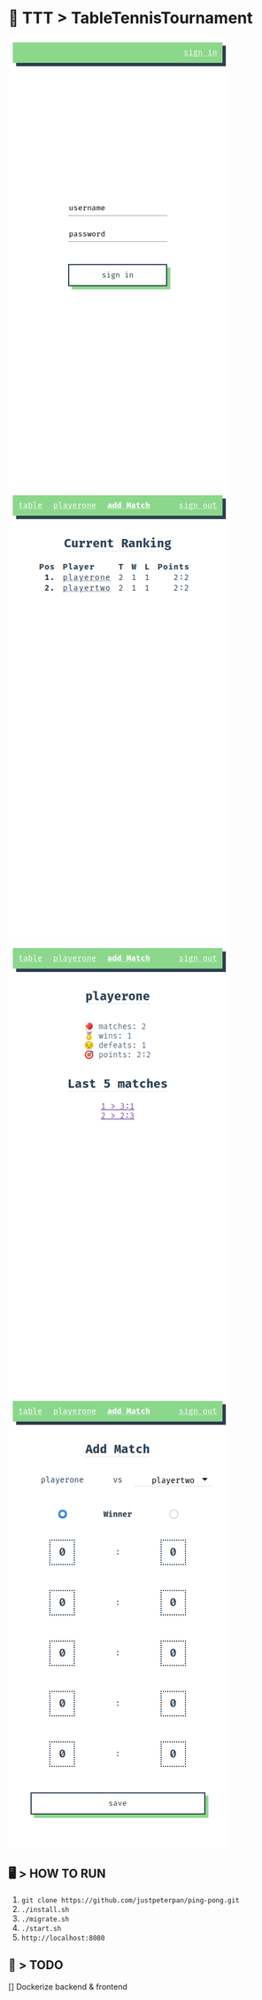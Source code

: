 # 🏓 TTT > TableTennisTournament

![login](docs/login.png)
![table](docs/table.png)  
![player](docs/player.png)
![match](docs/match.png)

## 🖥️ > HOW TO RUN

1. `git clone https://github.com/justpeterpan/ping-pong.git`
2. `./install.sh`
3. `./migrate.sh`
4. `./start.sh`
5. `http://localhost:8080`

## 📝 > TODO

[] Dockerize backend & frontend
